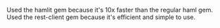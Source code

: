 
Used the hamlit gem because it's 10x faster than the regular haml gem.
Used the rest-client gem because it's efficient and simple to use.

